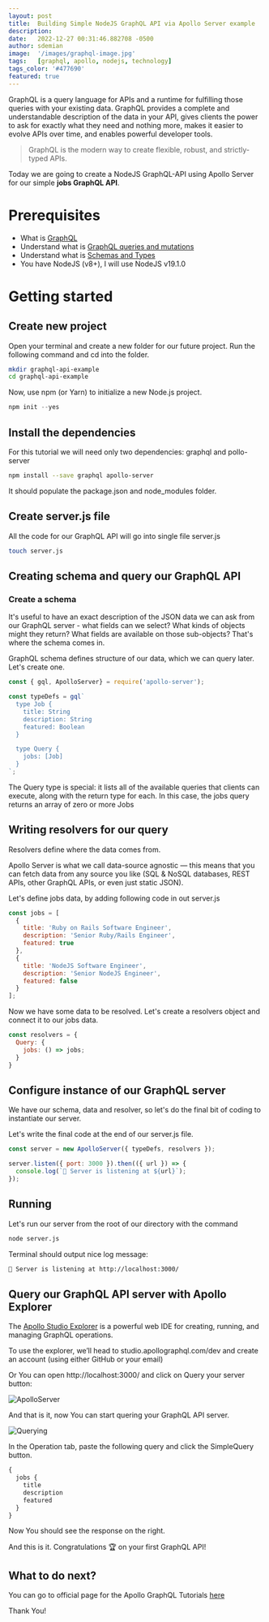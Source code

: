 ```yaml
---
layout: post
title:  Building Simple NodeJS GraphQL API via Apollo Server example
description:
date:   2022-12-27 00:31:46.882708 -0500
author: sdemian
image:  '/images/graphql-image.jpg'
tags:   [graphql, apollo, nodejs, technology]
tags_color: '#477690'
featured: true
---
```

GraphQL is a query language for APIs and a runtime for fulfilling those queries with your existing data. GraphQL provides a complete and understandable description of the data in your API, gives clients the power to ask for exactly what they need and nothing more, makes it easier to evolve APIs over time, and enables powerful developer tools.

> GraphQL is the modern way to create flexible, robust, and strictly-typed APIs.

Today we are going to create a NodeJS GraphQL-API using Apollo Server for our simple **jobs GraphQL API**.

# Prerequisites
- What is [GraphQL](https://graphql.org/)
- Understand what is [GraphQL queries and mutations](https://graphql.org/learn/queries/)
- Understand what is [Schemas and Types](https://graphql.org/learn/schema/)
- You have NodeJS (v8+), I will use NodeJS v19.1.0


# Getting started

## Create new project

Open your terminal and create a new folder for our future project.
Run the following command and <span class="code">cd</span> into the folder.

```bash
mkdir graphql-api-example
cd graphql-api-example
```

Now, use <span class="code">npm</span> (or Yarn) to initialize a new Node.js project.


```javascript
npm init --yes
```

## Install the dependencies

For this tutorial we will need only two dependencies: <span class="code">graphql</span> and <span class="code">pollo-server</span>

```bash
npm install --save graphql apollo-server
```

It should populate the <span class="code">package.json</span> and <span class="code">node_modules</span> folder.

## Create server.js file

All the code for our GraphQL API will go into single file <span class="code">server.js</span>

```bash
touch server.js
```

## Creating schema and query our GraphQL API

### Create a schema

It's useful to have an exact description of the JSON data we can ask from our GraphQL server - what fields can we select? What kinds of objects might they return? What fields are available on those sub-objects? That's where the schema comes in.

GraphQL <span class="code">schema</span> defines <span class="code">structure</span> of our data, which we can query later.
Let's create one.

```javascript
const { gql, ApolloServer} = require('apollo-server');

const typeDefs = gql`
  type Job {
    title: String
    description: String
    featured: Boolean
  }

  type Query {
    jobs: [Job]
  }
`;
```

The <span class="code">Query</span> type is special: it lists all of the available queries that clients can execute, along with the return type for each. In this case, the <span class="code">jobs</span> query returns an array of zero or more <span class="code">Jobs</span>

## Writing resolvers for our query

<span class="code">Resolvers</span> define where the data comes from.

Apollo Server is what we call data-source agnostic — this means that you can fetch data from any source you like (SQL & NoSQL databases, REST APIs, other GraphQL APIs, or even just static JSON).

Let's define <span class="code">jobs</span> data, by adding following code in out <span class="code">server.js</span>

```javascript
const jobs = [
  {
    title: 'Ruby on Rails Software Engineer',
    description: 'Senior Ruby/Rails Engineer',
    featured: true
  },
  {
    title: 'NodeJS Software Engineer',
    description: 'Senior NodeJS Engineer',
    featured: false
  }
];
```

Now we have some <span class="code">data</span>  to be resolved.
Let's create a <span class="code">resolvers</span> object and connect it to our <span class="code">jobs</span> data.


```javascript
const resolvers = {
  Query: {
    jobs: () => jobs;
  }
}
```

## Configure instance of our GraphQL server

We have our <span class="code">schema</span>, <span class="code">data</span> and <span class="code">resolver</span>, so let's do the final bit of coding to instantiate our server.

Let's write the final code at the end of our <span class="code">server.js</span> file.

```javascript
const server = new ApolloServer({ typeDefs, resolvers });

server.listen({ port: 3000 }).then(({ url }) => {
  console.log(`💪 Server is listening at ${url}`);
});
```

## Running
Let's run our server from the root of our directory with the command

```bash
node server.js
```

Terminal should output nice log message:

```bash
💪 Server is listening at http://localhost:3000/
```

## Query our GraphQL API server with Apollo Explorer

The [Apollo Studio Explorer](https://www.apollographql.com/docs/graphos/explorer/explorer/) is a powerful web IDE for creating, running, and managing GraphQL operations.

To use the explorer, we’ll head to studio.apollographql.com/dev and create an account (using either GitHub or your email)

Or You can open <span class="code">http://localhost:3000/</span> and click on <span class="code">Query your server</span> button:

![ApolloServer]({{site.baseurl}}/images/2022-12-27-nodejs-graphql-apollo-client-tutorial.png)

And that is it, now You can start quering your GraphQL API server.

![Querying]({{site.baseurl}}/images/2022-12-27-nodejs-graphql-apollo-client-tutorial-query.png)

In the <span class="code">Operation</span> tab, paste the following query and click the <span class="code">SimpleQuery</span> button.

```javascript
{
  jobs {
    title
    description
    featured
  }
}
```

Now You should see the response on the right.

And this is it. Congratulations 🏆 on your first GraphQL API!

## What to do next?

You can go to official page for the Apollo GraphQL Tutorials [here](https://odyssey.apollographql.com/?utm_source=blog&website=https%3A%2F%2Fsdemian.com)

<span class="code">Thank You!</span>